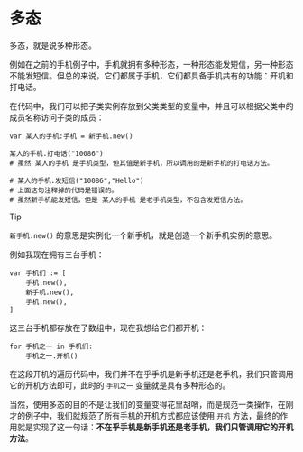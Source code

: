 # 多态

多态，就是说多种形态。

例如在之前的手机例子中，手机就拥有多种形态，一种形态能发短信，另一种形态不能发短信。但总的来说，它们都属于手机，它们都具备手机共有的功能：开机和打电话。

在代码中，我们可以把子类实例存放到父类类型的变量中，并且可以根据父类中的成员名称访问子类的成员：

```gdscript
var 某人的手机:手机 = 新手机.new()

某人的手机.打电话("10086")   
# 虽然 某人的手机 是手机类型，但其值是新手机，所以调用的是新手机的打电话方法。

# 某人的手机.发短信("10086","Hello")
# 上面这句注释掉的代码是错误的。
# 虽然新手机能发短信，但是 某人的手机 是老手机类型，不包含发短信方法。
```

> [!tip]
>
> `新手机.new()` 的意思是实例化一个新手机，就是创造一个新手机实例的意思。

例如我现在拥有三台手机：

```gdscript
var 手机们 := [
    手机.new(),
    新手机.new(),
    手机.new(),
]
```

这三台手机都存放在了数组中，现在我想给它们都开机：

```gdscript
for 手机之一 in 手机们:
    手机之一.开机()
```

在这段开机的遍历代码中，我们并不在乎手机是新手机还是老手机，我们只管调用它的开机方法即可，此时的 `手机之一` 变量就是具有多种形态的。

当然，使用多态的目的不是让我们的变量变得花里胡哨，而是规范一类操作，在刚才的例子中，我们就规范了所有手机的开机方式都应该使用 `开机` 方法，最终的作用就是实现了这一句话：**不在乎手机是新手机还是老手机，我们只管调用它的开机方法**。


